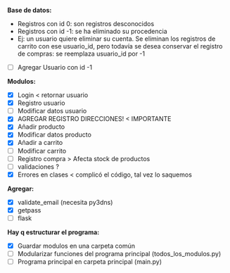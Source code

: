 **Base de datos:**
- Registros con id 0: son registros desconocidos
- Registros con id -1: se ha eliminado su procedencia
- Ej: un usuario quiere eliminar su cuenta. Se eliminan los registros de carrito con ese usuario_id, pero todavía se desea conservar el registro de compras: se reemplaza usuario_id por -1
- [ ] Agregar Usuario con id -1


**Modulos:**
- [x] Login < retornar usuario
- [x] Registro usuario
- [ ] Modificar datos usuario
- [x] AGREGAR REGISTRO DIRECCIONES! < IMPORTANTE
- [x] Añadir producto
- [x] Modificar datos producto
- [x] Añadir a carrito
- [ ] Modificar carrito
- [ ] Registro compra > Afecta stock de productos
- [ ] validaciones ?
- [x] Errores en clases < complicó el código, tal vez lo saquemos

**Agregar:**
- [x] validate_email (necesita py3dns)
- [x] getpass
- [ ] flask

**Hay q estructurar el programa:**
- [x] Guardar modulos en una carpeta común
- [ ] Modularizar funciones del programa principal (todos_los_modulos.py)
- [ ] Programa principal en carpeta principal (main.py)
